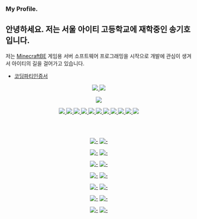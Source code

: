 ### My Profile.
## 안녕하세요. 저는 서울 아이티 고등학교에 재학중인 송기호 입니다.

저는 [MinecraftBE](https://minecraft.gamepedia.com/Bedrock_Edition) 게임용 서버 소프트웨어 프로그래밍을 시작으로 개발에 관심이 생겨서 아이티의 길을 걸어가고 있습니다.

* [코딩파티인증서](https://github.com/SKHCodingParty)

<!-- profile see PresentKim -->

<p align="center">
  <a href="#">
    <img src="https://github-readme-stats.vercel.app/api?username=GodVas&show_icons=true&include_all_commits=true&line_height=33&count_private=true&theme=nord" />
    <img src="https://github-readme-stats.vercel.app/api/top-langs?username=GodVas&langs_count=4&count_private=true&theme=nord" />
  </a>
</p>

<p align="center">
  <a href="#">
    <img src="https://github-profile-trophy.vercel.app/?username=GodVas&margin-w=28&margin-h=15&theme=nord" />
  </a>
</p>

<p align="center">
  <a href="#">
    <img src="https://img.shields.io/badge/-C-2e3440?logoColor=81a1c1&logo=C" />
    <img src="https://img.shields.io/badge/-C++-2e3440?logoColor=81a1c1&logo=c%2b%2b" />
    <img src="https://img.shields.io/badge/-Java-2e3440?logoColor=81a1c1&logo=Java" />
    <img src="https://img.shields.io/badge/-PHP-2e3440?logoColor=81a1c1&logo=PHP" />
    <img src="https://img.shields.io/badge/-JavaScript-2e3440?logoColor=81a1c1&logo=JavaScript" />
    <img src="https://img.shields.io/badge/-SQL-2e3440?logoColor=81a1c1&logo=MySQL" />
    <img src="https://img.shields.io/badge/-HTML5-2e3440?logoColor=81a1c1&logo=html5" />
    <img src="https://img.shields.io/badge/-Github-2e3440?logoColor=81a1c1&logo=github" />
    <img src="https://img.shields.io/badge/-Linux-2e3440?logoColor=81a1c1&logo=linux" />
    <img src="https://img.shields.io/badge/-Ubuntu-2e3440?logoColor=81a1c1&logo=ubuntu" />
    <img src="https://img.shields.io/badge/-NodeJS-2e3440?logoColor=81a1c1&logo=node.js" />
  </a>
</p>

<br><br>

<div align="center">
  
  [![-](https://github-readme-stats.vercel.app/api/pin/?show_owner=true&theme=nord&username=SKHPMMPPlugins&repo=S3DItemToolS)](https://github.com/SKHPMMPPlugins/S3DItemToolS)
  [![-](https://github-readme-stats.vercel.app/api/pin/?show_owner=true&theme=nord&username=SKHPMMPPlugins&repo=MagicSpell)](https://github.com/SKHPMMPPlugins/MagicSpell)
  
  [![-](https://github-readme-stats.vercel.app/api/pin/?show_owner=true&theme=nord&username=SKHPMMPPlugins&repo=DailyShop)](https://github.com/SKHPMMPPlugins/DailyShop)
  [![-](https://github-readme-stats.vercel.app/api/pin/?show_owner=true&theme=nord&username=SKHPMMPPlugins&repo=ProtectItemFrame)](https://github.com/SKHPMMPPlugins/ProtectItemFrame)
  
  [![-](https://github-readme-stats.vercel.app/api/pin/?show_owner=true&theme=nord&username=SKHPMMPPlugins&repo=AttendanceCheck)](https://github.com/SKHPMMPPlugins/AttendanceCheck)
  [![-](https://github-readme-stats.vercel.app/api/pin/?show_owner=true&theme=nord&username=SKHPMMPPlugins&repo=MiniGameAPI)](https://github.com/SKHPMMPPlugins/MiniGameAPI)
  
  [![-](https://github-readme-stats.vercel.app/api/pin/?show_owner=true&theme=nord&username=SKHPMMPPlugins&repo=ServerTransfer)](https://github.com/SKHPMMPPlugins/ServerTransfer)
  [![-](https://github-readme-stats.vercel.app/api/pin/?show_owner=true&theme=nord&username=SKHPMMPPlugins&repo=HackManager)](https://github.com/SKHPMMPPlugins/HackManager)
  
  [![-](https://github-readme-stats.vercel.app/api/pin/?show_owner=true&theme=nord&username=SKHPMMPPlugins&repo=MineListRecommend)](https://github.com/SKHPMMPPlugins/MineListRecommend)
  [![-](https://github-readme-stats.vercel.app/api/pin/?show_owner=true&theme=nord&username=SKHPMMPPlugins&repo=ItemCaseAPI)](https://github.com/SKHPMMPPlugins/ItemCaseAPI)

  [![-](https://github-readme-stats.vercel.app/api/pin/?show_owner=true&theme=nord&username=SKHPMMPPlugins&repo=NoUpdateFarmland)](https://github.com/SKHPMMPPlugins/NoUpdateFarmland)
  [![-](https://github-readme-stats.vercel.app/api/pin/?show_owner=true&theme=nord&username=SKHPMMPPlugins&repo=ScheduleAPI)](https://github.com/SKHPMMPPlugins/ScheduleAPI)

  [![-](https://github-readme-stats.vercel.app/api/pin/?show_owner=true&theme=nord&username=SKHPMMPPlugins&repo=AdvancedNetherite)](https://github.com/SKHPMMPPlugins/AdvancedNetherite)
  [![-](https://github-readme-stats.vercel.app/api/pin/?show_owner=true&theme=nord&username=SKHPMMPPlugins&repo=PHPMailer)](https://github.com/SKHPMMPPlugins/PHPMailer)

</div>
